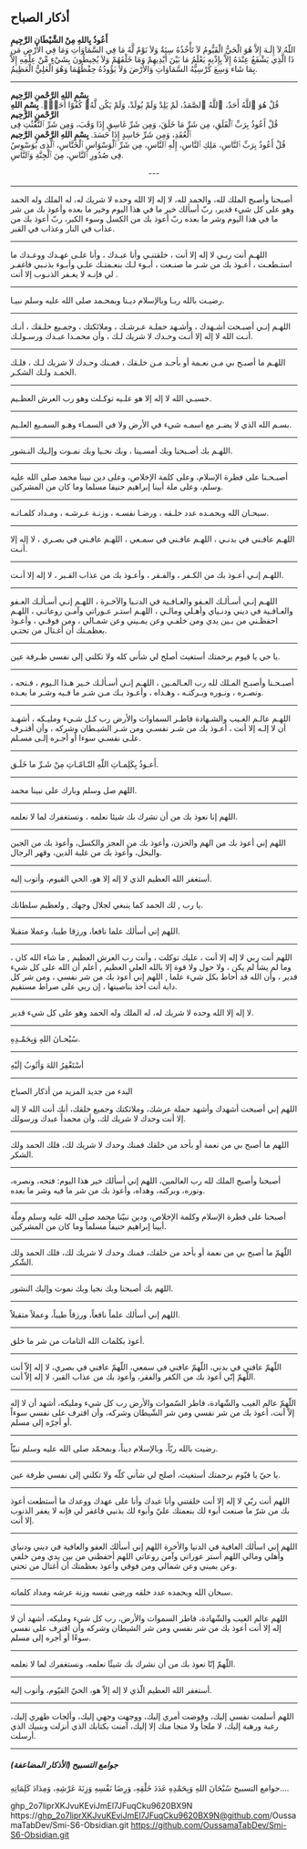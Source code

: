  

أذكار الصباح 
--


**أَعُوذُ بِاللهِ مِنْ الشَّيْطَانِ الرَّجِيمِ**  
اللّهُ لاَ إِلَـهَ إِلاَّ هُوَ الْحَيُّ الْقَيُّومُ لاَ تَأْخُذُهُ سِنَةٌ وَلاَ نَوْمٌ لَّهُ مَا فِي السَّمَاوَاتِ وَمَا فِي الأَرْضِ مَن ذَا الَّذِي يَشْفَعُ عِنْدَهُ إِلاَّ بِإِذْنِهِ يَعْلَمُ مَا بَيْنَ أَيْدِيهِمْ وَمَا خَلْفَهُمْ وَلاَ يُحِيطُونَ بِشَيْءٍ مِّنْ عِلْمِهِ إِلاَّ بِمَا شَاء وَسِعَ كُرْسِيُّهُ السَّمَاوَاتِ وَالأَرْضَ وَلاَ يَؤُودُهُ حِفْظُهُمَا وَهُوَ الْعَلِيُّ الْعَظِيمُ.

---
**بِسْمِ اللهِ الرَّحْمنِ الرَّحِيم**  
قُلْ هُوَ ٱللَّهُ أَحَدٌ، ٱللَّهُ ٱلصَّمَدُ، لَمْ يَلِدْ وَلَمْ يُولَدْ، وَلَمْ يَكُن لَّهُۥ كُفُوًا أَحَدٌۢ.
**بِسْمِ اللهِ الرَّحْمنِ الرَّحِيم**  
قُلْ أَعُوذُ بِرَبِّ ٱلْفَلَقِ، مِن شَرِّ مَا خَلَقَ، وَمِن شَرِّ غَاسِقٍ إِذَا وَقَبَ، وَمِن شَرِّ ٱلنَّفَّٰثَٰتِ فِى ٱلْعُقَدِ، وَمِن شَرِّ حَاسِدٍ إِذَا حَسَدَ.
**بِسْمِ اللهِ الرَّحْمنِ الرَّحِيم**  
قُلْ أَعُوذُ بِرَبِّ ٱلنَّاسِ، مَلِكِ ٱلنَّاسِ، إِلَٰهِ ٱلنَّاسِ، مِن شَرِّ ٱلْوَسْوَاسِ ٱلْخَنَّاسِ، ٱلَّذِى يُوَسْوِسُ فِى صُدُورِ ٱلنَّاسِ، مِنَ ٱلْجِنَّةِ وَٱلنَّاسِ.
<center>---</center>

---
أصبحنا وأصبح الملك لله، والحمد لله، لا إله إلا الله وحده لا شريك له، له الملك وله الحمد وهو على كل شيء قدير، ربّ أسألك خير ما في هذا اليوم وخير ما بعده وأعوذ بك من شر ما في هذا اليوم وشر ما بعده ربّ أعوذ بك من الكسل وسوء الكبر، ربّ أعوذ بك من عذاب في النار وعذاب في القبر.

---

اللهـم أنت ربـي لا إله إلا أنت ، خلقتنـي وأنا عبـدك ، وأنا علـى عهـدك ووعـدك ما استـطعـت ، أعـوذ بك من شـر ما صنـعت ، أبـوء لـك بنعـمتـك علـي وأبـوء بذنـبي فاغفـر لي فإنـه لا يغـفر الذنـوب إلا أنت .

---

رضيـت بالله ربـا وبالإسلام ديـنا وبمحـمد صلى الله عليه وسلم نبيـا.

---

اللهـم إنـي أصبـحت أشـهدك ، وأشـهد حملـة عـرشـك ، وملائكتك ، وجمـيع خلـقك ، أنـك أنـت الله لا إله إلا أنـت وحـدك لا شريك لـك ، وأن محمـدا عبـدك ورسـولـك.

---

اللهـم ما أصبـح بي مـن نعـمة أو بأحـد مـن خلـقك ، فمـنك وحـدك لا شريك لـك ، فلـك الحمـد ولـك الشكـر.

---

حسبـي الله لا إله إلا هو علـيه توكـلت وهو رب العرش العظـيم.

---

بسـم الله الذي لا يضـر مع اسمـه شيء في الأرض ولا في السمـاء وهـو السمـيع العلـيم.

---

اللهـم بك أصـبحنا وبك أمسـينا ، وبك نحـيا وبك نمـوت وإلـيك النـشور.

---

أصبـحـنا على فطرة الإسلام، وعلى كلمة الإخلاص، وعلى دين نبينا محمد صلى الله عليه وسلم، وعلى ملة أبينا إبراهيم حنيفا مسلما وما كان من المشركين.

---

سبحـان الله وبحمـده عدد خلـقه ، ورضـا نفسـه ، وزنـة عـرشـه ، ومـداد كلمـاتـه.

---

اللهـم عافـني في بدنـي ، اللهـم عافـني في سمـعي ، اللهـم عافـني في بصـري ، لا إله إلا أنـت.

---

اللهـم إنـي أعـوذ بك من الكـفر ، والفـقر ، وأعـوذ بك من عذاب القـبر ، لا إله إلا أنـت.

---

اللهـم إنـي أسـألـك العـفو والعـافـية في الدنـيا والآخـرة ، اللهـم إنـي أسـألـك العـفو والعـافـية في ديني ودنـياي وأهـلي ومالـي ، اللهـم استـر عـوراتي وآمـن روعاتـي ، اللهـم احفظـني من بـين يدي ومن خلفـي وعن يمـيني وعن شمـالي ، ومن فوقـي ، وأعـوذ بعظمـتك أن أغـتال من تحتـي.

---

يا حي يا قيوم برحمتك أستغيث أصلح لي شأني كله ولا تكلني إلى نفسي طـرفة عين.

---

أصبـحـنا وأصبـح المـلك لله رب العـالمـين ، اللهـم إنـي أسـألـك خـير هـذا الـيوم ، فـتحه ، ونصـره ، ونـوره وبـركتـه ، وهـداه ، وأعـوذ بـك مـن شـر ما فـيه وشـر ما بعـده.

---

اللهـم عالـم الغـيب والشـهادة فاطـر السماوات والأرض رب كـل شـيء ومليـكه ، أشهـد أن لا إلـه إلا أنت ، أعـوذ بك من شـر نفسـي ومن شـر الشيـطان وشركه ، وأن أقتـرف علـى نفسـي سوءا أو أجـره إلـى مسـلم.

---

أَعـوذُ بِكَلِمـاتِ اللّهِ التّـامّـاتِ مِنْ شَـرِّ ما خَلَـق.

---

اللهم صل وسلم وبارك على نبينا محمد.

---

اللهم إنا نعوذ بك من أن نشرك بك شيئا نعلمه ، ونستغفرك لما لا نعلمه.

---

اللهم إني أعوذ بك من الهم والحزن، وأعوذ بك من العجز والكسل، وأعوذ بك من الجبن والبخل، وأعوذ بك من غلبة الدين، وقهر الرجال.

---

أستغفر الله العظيم الذي لا إله إلا هو، الحي القيوم، وأتوب إليه.

---

يا رب , لك الحمد كما ينبغي لجلال وجهك , ولعظيم سلطانك.

---

اللهم إني أسألك علما نافعا، ورزقا طيبا، وعملا متقبلا.

---

اللهم أنت ربي لا إله إلا أنت ، عليك توكلت ، وأنت رب العرش العظيم , ما شاء الله كان ، وما لم يشأ لم يكن ، ولا حول ولا قوة إلا بالله العلي العظيم , أعلم أن الله على كل شيء قدير ، وأن الله قد أحاط بكل شيء علما , اللهم إني أعوذ بك من شر نفسي ، ومن شر كل دابة أنت آخذ بناصيتها ، إن ربي على صراط مستقيم.

---

لا إله إلا الله وحده لا شريك له، له الملك وله الحمد وهو على كل شيء قدير.

---

سُبْحـانَ اللهِ وَبِحَمْـدِهِ.

---

أسْتَغْفِرُ اللهَ وَأتُوبُ إلَيْهِ

---

البدء من جديد المزيد من أذكار الصباح

اللهم إني أصبحت أشهدك وأشهد حملة عرشك، وملائكتك وجميع خلقك، أنك أنت الله لا إله إلا أنت وحدك لا شريك لك، وأن محمداً عبدك ورسولك.

---

اللهم ما أصبح بي من نعمة أو بأحد من خلقك فمنك وحدك لا شريك لك، فلك الحمد ولك الشكر.

---

أصبحنا وأصبح الملك لله رب العالمين، اللهم إني أسألك خير هذا اليوم: فتحه، ونصره، ونوره، وبركته، وهداه، وأعوذ بك من شر ما فيه وشر ما بعده.

---

أصبحنا على فطرة الإسلام وكلمة الإخلاص، ودين نبيّنا محمد صلى الله عليه وسلم وملّة أبينا إبراهيم حنيفاً مسلماً وما كان من المشركين.

---

اللّهمّ ما أصبح بي من نعمة أو بأحد من خلقك، فمنك وحدك لا شريك لك، فلك الحمد ولك الشّكر.

---

اللهم بك أصبحنا وبك نحيا وبك نموت وإليك النشور.

---

اللهم إني أسألك علماً نافعاً، ورزقاً طيباً، وعملاً متقبلاً.

---

أعوذ بكلمات الله التامات من شر ما خلق.

---

اللّهمّ عافني في بدني، اللّهمّ عافني في سمعي، اللّهمّ عافني في بصري، لا إله إلاّ أنت اللّهمّ إنّي أعوذ بك من الكفر والفقر، وأعوذ بك من عذاب القبر، لا إله إلاّ أنت.

---

اللّهمّ عالم الغيب والشّهادة، فاطر السّموات والأرض رب كل شيء ومليكه، أشهد أن لا إله إلاّ أنت، أعوذ بك من شر نفسي ومن شر الشّيطان وشركه، وأن اقترف على نفسي سوءاً أو أجرّه إلى مسلم.

---

رضيت بالله ربّاً، وبالإسلام ديناً، وبمحمّد صلى الله عليه وسلم نبيّاً.

---

يا حيّ يا قيّوم برحمتك أستغيث، أصلح لي شأني كلّه ولا تكلني إلى نفسي طرفة عين.

---

اللهم أنت ربّي لا إله إلا أنت خلقتني وأنا عبدك وأنا على عهدك ووعدك ما أستطعت أعوذ بك من شرّ ما صنعت أبوء لك بنعمتك عليّ وأبوء لك بذنبي فاغفر لي فإنه لا يغفر الذنوب إلا أنت.

---

اللهم إني اسألك العافية في الدنيا والأخرة اللهم إني أسألك العفو والعافية في ديني ودنياي وأهلي ومالي اللهم أستر عوراتي وآمن روعاتي اللهم أحفظني من بين يدي ومن خلفي وعن يميني وعن شمالي ومن فوقي وأعوذ بعظمتك أن أغتال من تحتي.

---

سبحان الله وبحمده عدد خلقه ورضى نفسه وزنة عرشه ومداد كلماته.

---

اللهم عالم الغيب والشّهادة، فاطر السموات والأرض، رب كل شيء ومليكه، أشهد أن لا إله إلا أنت أعوذ بك من شر نفسي ومن شر الشيطان وشركه وأن اقترف على نفسي سوءًا أو أجره إلى مسلم.

---

اللّهمّ إنّا نعوذ بك من أن نشرك بك شيئًا نعلمه، ونستغفرك لما لا نعلمه.

---

أستغفر الله العظيم الّذي لا إله إلاّ هو، الحيّ القيّوم، وأتوب إليه.

---

اللهم أسلمت نفسي إليك، وفوضت أمري إليك، ووجهت وجهي إليك، وألجات ظهري إليك، رغبة ورهبة إليك، لا ملجأ ولا منجا منك إلا إليك، آمنت بكتابك الذي أنزلت وبنبيك الذي أرسلت.

---

##### جوامع التسبيح (الأذكار المضاعفة)

جوامع التسبيح سُبْحَانَ اللهِ وَبِحَمْدِهِ عَدَدَ خَلْقِهِ، وَرِضَا نَفْسِهِ وَزِنَةَ عَرْشِهِ، وَمِدَادَ كَلِمَاتِهِ....




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
https://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@github.com/OussamaTabDev/Smi-S6-Obsidian.git
https://github.com/OussamaTabDev/Smi-S6-Obsidian.git